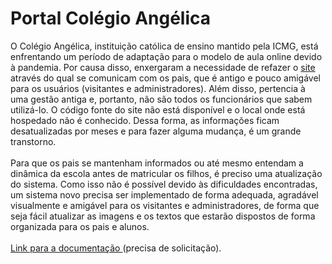 # Portal Colégio Angélica
O Colégio Angélica, instituição católica de ensino mantido pela ICMG, está enfrentando um período de adaptação para o modelo de aula online devido à pandemia. Por causa disso, enxergaram a necessidade de refazer o <a href="http://www.colegioangelica.com/">site</a>  através do qual se comunicam com os pais, que é antigo e pouco amigável para os usuários (visitantes e administradores). Além disso, pertencia à uma gestão antiga e, portanto, não são todos os funcionários que sabem utilizá-lo.  O código fonte do site não está disponível e o local onde está hospedado não é conhecido. Dessa forma, as informações ficam desatualizadas por meses e para fazer alguma mudança, é um grande transtorno.
<br><br>
Para que os pais se mantenham informados ou até mesmo entendam a dinâmica da escola antes de matricular os filhos, é preciso uma atualização do sistema. Como isso não é possível devido às dificuldades encontradas, um sistema novo precisa ser implementado de forma adequada, agradável visualmente e amigável para os visitantes e administradores, de forma que seja fácil atualizar as imagens e os textos que estarão dispostos de forma organizada para os pais e alunos. 
<br><br>
<a href="https://docs.google.com/document/d/1Yv6xLkbB1xToPtIk8IIm-psH1MRbwQiwUK2vlX1faaM/edit?usp=sharing"> Link para a documentação </a> (precisa de solicitação).
